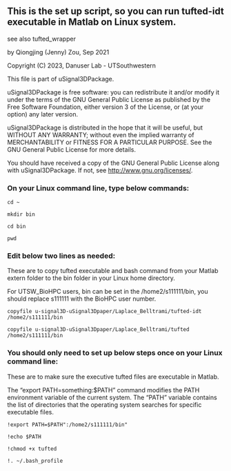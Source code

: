  ## This is the set up script, so you can run tufted-idt executable in Matlab on Linux system.
 see also tufted_wrapper
 
 by Qiongjing (Jenny) Zou, Sep 2021
 

 Copyright (C) 2023, Danuser Lab - UTSouthwestern 

 This file is part of uSignal3DPackage.
 
 uSignal3DPackage is free software: you can redistribute it and/or modify
 it under the terms of the GNU General Public License as published by
 the Free Software Foundation, either version 3 of the License, or
 (at your option) any later version.
 
 uSignal3DPackage is distributed in the hope that it will be useful,
 but WITHOUT ANY WARRANTY; without even the implied warranty of
 MERCHANTABILITY or FITNESS FOR A PARTICULAR PURPOSE.  See the
 GNU General Public License for more details.
 
 You should have received a copy of the GNU General Public License
 along with uSignal3DPackage.  If not, see <http://www.gnu.org/licenses/>.

 
 
### On your Linux command line, type below commands:
`cd ~`

`mkdir bin`

`cd bin`

`pwd`

### Edit below two lines as needed:
These are to copy tufted executable and bash command from your Matlab extern folder to the bin folder in your Linux home directory.

For UTSW_BioHPC users, bin can be set in the /home2/s111111/bin, you should replace s111111 with the BioHPC user number.

`copyfile u-signal3D-uSignal3Dpaper/Laplace_Belltrami/tufted-idt /home2/s111111/bin`

`copyfile u-signal3D-uSignal3Dpaper/Laplace_Belltrami/tufted /home2/s111111/bin`

### You should only need to set up below steps once on your Linux command line:
These are to make sure the executive tufted files are executable in Matlab. 

The “export PATH=something:$PATH” command modifies the PATH environment variable of the current system. The “PATH” variable contains the list of directories that the operating system searches for specific executable files.

`!export PATH=$PATH":/home2/s111111/bin"`

`!echo $PATH`

`!chmod +x tufted`

`!. ~/.bash_profile`
